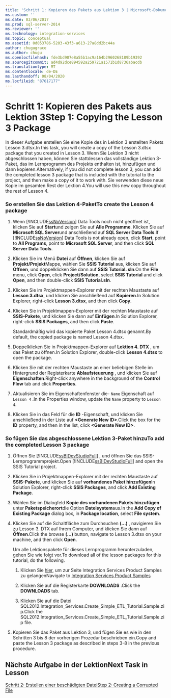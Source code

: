```yaml
---
title: 'Schritt 1: Kopieren des Pakets aus Lektion 3 | Microsoft-Dokumentation'
ms.custom: ''
ms.date: 03/06/2017
ms.prod: sql-server-2014
ms.reviewer: ''
ms.technology: integration-services
ms.topic: conceptual
ms.assetid: 0d053786-5203-43f3-a613-27a8dd2bc44a
author: chugugrace
ms.author: chugu
ms.openlocfilehash: fde3bd907e8a55b1ac9a164b2960268189b19392
ms.sourcegitcommit: ad4d92dce894592a259721a1571b1d8736abacdb
ms.translationtype: MT
ms.contentlocale: de-DE
ms.lasthandoff: 08/04/2020
ms.locfileid: "87617177"
---
```

# <a name="step-1-copying-the-lesson-3-package"></a><span data-ttu-id="e4bbe-102">Schritt 1: Kopieren des Pakets aus Lektion 3</span><span class="sxs-lookup"><span data-stu-id="e4bbe-102">Step 1: Copying the Lesson 3 Package</span></span>
  <span data-ttu-id="e4bbe-103">In dieser Aufgabe erstellen Sie eine Kopie des in Lektion 3 erstellten Pakets Lesson 3.dtsx.</span><span class="sxs-lookup"><span data-stu-id="e4bbe-103">In this task, you will create a copy of the Lesson 3.dtsx package that you created in Lesson 3.</span></span> <span data-ttu-id="e4bbe-104">Wenn Sie Lektion 3 nicht abgeschlossen haben, können Sie stattdessen das vollständige Lektion 3-Paket, das im Lernprogramm des Projekts enthalten ist, hinzufügen und dann kopieren.</span><span class="sxs-lookup"><span data-stu-id="e4bbe-104">Alternatively, if you did not complete lesson 3, you can add the completed lesson 3 package that is included with the tutorial to the project, and then make a copy of it to work with.</span></span> <span data-ttu-id="e4bbe-105">Sie verwenden diese neue Kopie im gesamten Rest der Lektion 4.</span><span class="sxs-lookup"><span data-stu-id="e4bbe-105">You will use this new copy throughout the rest of Lesson 4.</span></span>  
  
### <a name="to-create-the-lesson-4-package"></a><span data-ttu-id="e4bbe-106">So erstellen Sie das Lektion 4-Paket</span><span class="sxs-lookup"><span data-stu-id="e4bbe-106">To create the Lesson 4 package</span></span>  
  
1.  <span data-ttu-id="e4bbe-107">Wenn [!INCLUDE[ssNoVersion](../includes/ssnoversion-md.md)] Data Tools noch nicht geöffnet ist, klicken Sie auf **Start**und zeigen Sie auf **Alle Programme**. Klicken Sie auf **Microsoft SQL Server**und anschließend auf **SQL Server Data Tools**.</span><span class="sxs-lookup"><span data-stu-id="e4bbe-107">If [!INCLUDE[ssNoVersion](../includes/ssnoversion-md.md)] Data Tools is not already open, click **Start**, point to **All Programs**, point to **Microsoft SQL Server**, and then click **SQL Server Data Tools**.</span></span>  
  
2.  <span data-ttu-id="e4bbe-108">Klicken Sie im Menü **Datei** auf **Öffnen**, klicken Sie auf **Projekt/Projekt**Mappe, wählen Sie **SSIS Tutorial** aus, klicken Sie auf **Öffnen**, und doppelklicken Sie dann auf **SSIS Tutorial. sln**.</span><span class="sxs-lookup"><span data-stu-id="e4bbe-108">On the **File** menu, click **Open**, click **Project/Solution**, select **SSIS Tutorial** and click **Open**, and then double-click **SSIS Tutorial.sln**.</span></span>  
  
3.  <span data-ttu-id="e4bbe-109">Klicken Sie im Projektmappen-Explorer mit der rechten Maustaste auf **Lesson 3.dtsx**, und klicken Sie anschließend auf **Kopieren**.</span><span class="sxs-lookup"><span data-stu-id="e4bbe-109">In Solution Explorer, right-click **Lesson 3.dtsx**, and then click **Copy**.</span></span>  
  
4.  <span data-ttu-id="e4bbe-110">Klicken Sie in Projektmappen-Explorer mit der rechten Maustaste auf **SSIS-Pakete**, und klicken Sie dann auf **Einfügen**.</span><span class="sxs-lookup"><span data-stu-id="e4bbe-110">In Solution Explorer, right-click **SSIS Packages**, and then click **Paste**.</span></span>  
  
     <span data-ttu-id="e4bbe-111">Standardmäßig wird das kopierte Paket Lesson 4.dtsx genannt.</span><span class="sxs-lookup"><span data-stu-id="e4bbe-111">By default, the copied package is named Lesson 4.dtsx.</span></span>  
  
5.  <span data-ttu-id="e4bbe-112">Doppelklicken Sie in Projektmappen-Explorer auf **Lektion 4. DTX** , um das Paket zu öffnen.</span><span class="sxs-lookup"><span data-stu-id="e4bbe-112">In Solution Explorer, double-click **Lesson 4.dtsx** to open the package.</span></span>  
  
6.  <span data-ttu-id="e4bbe-113">Klicken Sie mit der rechten Maustaste an einer beliebigen Stelle im Hintergrund der Registerkarte **Ablaufsteuerung** , und klicken Sie auf **Eigenschaften**.</span><span class="sxs-lookup"><span data-stu-id="e4bbe-113">Right-click anywhere in the background of the **Control Flow** tab and click **Properties**.</span></span>  
  
7.  <span data-ttu-id="e4bbe-114">Aktualisieren Sie im Eigenschaftenfenster die- `Name` Eigenschaft auf `Lesson 4` .</span><span class="sxs-lookup"><span data-stu-id="e4bbe-114">In the Properties window, update the `Name` property to `Lesson 4`.</span></span>  
  
8.  <span data-ttu-id="e4bbe-115">Klicken Sie in das Feld für die **ID** -Eigenschaft, und klicken Sie anschließend in der Liste auf **\<Generate New ID>**.</span><span class="sxs-lookup"><span data-stu-id="e4bbe-115">Click the box for the **ID** property, and then in the list, click **\<Generate New ID>**.</span></span>  
  
### <a name="to-add-the-completed-lesson-3-package"></a><span data-ttu-id="e4bbe-116">So fügen Sie das abgeschlossene Lektion 3-Paket hinzu</span><span class="sxs-lookup"><span data-stu-id="e4bbe-116">To add the completed Lesson 3 package</span></span>  
  
1.  <span data-ttu-id="e4bbe-117">Öffnen Sie [!INCLUDE[ssBIDevStudioFull](../includes/ssbidevstudiofull-md.md)] , und öffnen Sie das SSIS-Lernprogrammprojekt.</span><span class="sxs-lookup"><span data-stu-id="e4bbe-117">Open [!INCLUDE[ssBIDevStudioFull](../includes/ssbidevstudiofull-md.md)] and open the SSIS Tutorial project.</span></span>  
  
2.  <span data-ttu-id="e4bbe-118">Klicken Sie in Projektmappen-Explorer mit der rechten Maustaste auf **SSIS-Pakete**, und klicken Sie auf **vorhandenes Paket hinzufügen**</span><span class="sxs-lookup"><span data-stu-id="e4bbe-118">In Solution Explorer, right-click **SSIS Packages**, and click **Add Existing Package**.</span></span>  
  
3.  <span data-ttu-id="e4bbe-119">Wählen Sie im Dialogfeld **Kopie des vorhandenen Pakets hinzufügen** unter **Paketspeicherort**die Option **Dateisystem**aus.</span><span class="sxs-lookup"><span data-stu-id="e4bbe-119">In the **Add Copy of Existing Package** dialog box, in **Package location**, select **File system**.</span></span>  
  
4.  <span data-ttu-id="e4bbe-120">Klicken Sie auf die Schaltfläche zum Durchsuchen **(...)** , navigieren Sie zu Lesson 3. DTX auf Ihrem Computer, und klicken Sie dann auf **Öffnen**.</span><span class="sxs-lookup"><span data-stu-id="e4bbe-120">Click the browse **(...)** button, navigate to Lesson 3.dtsx on your machine, and then click **Open**.</span></span>  
  
     <span data-ttu-id="e4bbe-121">Um alle Lektionspakete für dieses Lernprogramm herunterzuladen, gehen Sie wie folgt vor.</span><span class="sxs-lookup"><span data-stu-id="e4bbe-121">To download all of the lesson packages for this tutorial, do the following.</span></span>  
  
    1.  <span data-ttu-id="e4bbe-122">Klicken Sie [hier](https://go.microsoft.com/fwlink/?LinkId=275027), um zur Seite Integration Services Product Samples zu gelangen</span><span class="sxs-lookup"><span data-stu-id="e4bbe-122">Navigate to [Integration Services Product Samples](https://go.microsoft.com/fwlink/?LinkId=275027)</span></span>  
  
    2.  <span data-ttu-id="e4bbe-123">Klicken Sie auf die Registerkarte **DOWNLOADS** .</span><span class="sxs-lookup"><span data-stu-id="e4bbe-123">Click the **DOWNLOADS** tab.</span></span>  
  
    3.  <span data-ttu-id="e4bbe-124">Klicken Sie auf die Datei SQL2012.Integration_Services.Create_Simple_ETL_Tutorial.Sample.zip.</span><span class="sxs-lookup"><span data-stu-id="e4bbe-124">Click the SQL2012.Integration_Services.Create_Simple_ETL_Tutorial.Sample.zip file.</span></span>  
  
5.  <span data-ttu-id="e4bbe-125">Kopieren Sie das Paket aus Lektion 3, und fügen Sie es wie in den Schritten 3 bis 8 der vorherigen Prozedur beschrieben ein.</span><span class="sxs-lookup"><span data-stu-id="e4bbe-125">Copy and paste the Lesson 3 package as described in steps 3-8 in the previous procedure.</span></span>  
  
## <a name="next-task-in-lesson"></a><span data-ttu-id="e4bbe-126">Nächste Aufgabe in der Lektion</span><span class="sxs-lookup"><span data-stu-id="e4bbe-126">Next Task in Lesson</span></span>  
 [<span data-ttu-id="e4bbe-127">Schritt 2: Erstellen einer beschädigten Datei</span><span class="sxs-lookup"><span data-stu-id="e4bbe-127">Step 2: Creating a Corrupted File</span></span>](lesson-4-2-creating-a-corrupted-file.md)  
  
  
